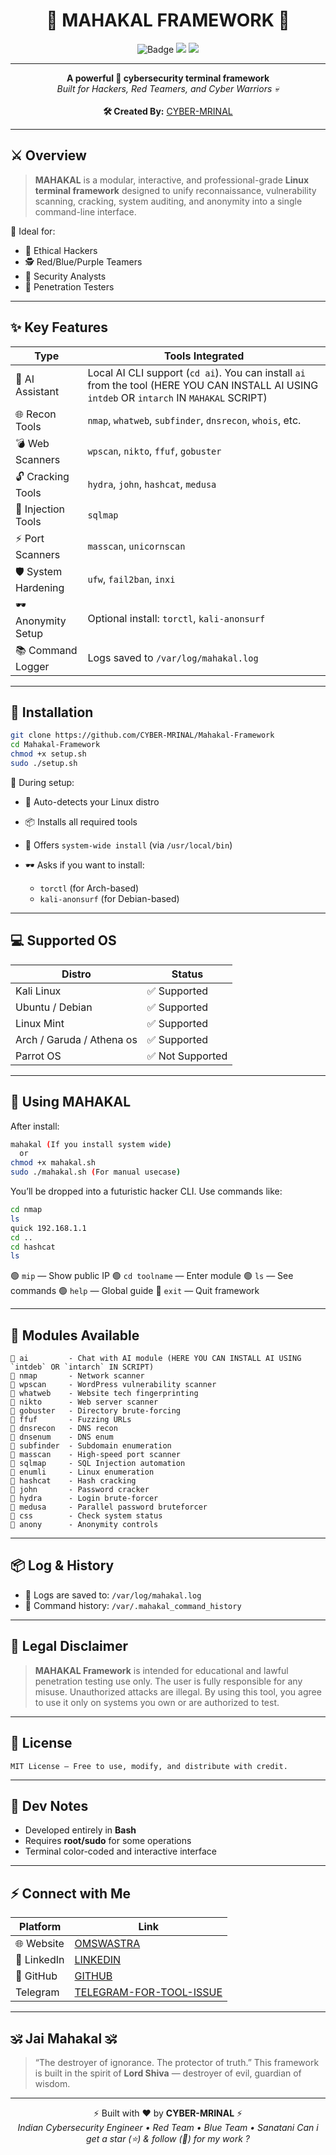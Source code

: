 <h1 align="center">🔱 MAHAKAL FRAMEWORK 🔱</h1>
<p align="center">
  <img src="https://img.shields.io/badge/MAHAKAL-Terminal%20Framework-red?style=for-the-badge&logo=gnubash" alt="Badge">
  <img src="https://img.shields.io/badge/Linux-Only-green?style=for-the-badge&logo=linux">
  <img src="https://img.shields.io/badge/Built%20With-Bash-blue?style=for-the-badge&logo=gnu">
</p>

---

<p align="center">
  <b>A powerful 🔐 cybersecurity terminal framework</b><br>
  <i>Built for Hackers, Red Teamers, and Cyber Warriors 💀</i><br><br>
  <b>🛠️ Created By:</b> <a href="https://github.com/Cyber-Mrinal">CYBER-MRINAL</a>
</p>

---

## ⚔️ Overview

> **MAHAKAL** is a modular, interactive, and professional-grade **Linux terminal framework** designed to unify reconnaissance, vulnerability scanning, cracking, system auditing, and anonymity into a single command-line interface.

🎯 Ideal for:
- 🧠 Ethical Hackers
- 🕵️ Red/Blue/Purple Teamers
- 🔬 Security Analysts
- 🧰 Penetration Testers

---

## ✨ Key Features

| Type              | Tools Integrated |
|-------------------|------------------|
| 🧠 AI Assistant    | Local AI CLI support (`cd ai`). You can install `ai` from the tool (HERE YOU CAN INSTALL AI USING `intdeb` OR `intarch` IN `MAHAKAL` SCRIPT) |
| 🌐 Recon Tools     | `nmap`, `whatweb`, `subfinder`, `dnsrecon`, `whois`, etc. |
| 💣 Web Scanners    | `wpscan`, `nikto`, `ffuf`, `gobuster` |
| 🔓 Cracking Tools  | `hydra`, `john`, `hashcat`, `medusa` |
| 🧪 Injection Tools | `sqlmap` |
| ⚡ Port Scanners   | `masscan`, `unicornscan` |
| 🛡️ System Hardening | `ufw`, `fail2ban`, `inxi` |
| 🕶️ Anonymity Setup | Optional install: `torctl`, `kali-anonsurf` |
| 📚 Command Logger | Logs saved to `/var/log/mahakal.log` |

---

## 🚀 Installation

```bash
git clone https://github.com/CYBER-MRINAL/Mahakal-Framework
cd Mahakal-Framework
chmod +x setup.sh
sudo ./setup.sh
````

🧩 During setup:

* 🧠 Auto-detects your Linux distro
* 📦 Installs all required tools
* 🔧 Offers `system-wide install` (via `/usr/local/bin`)
* 🕶️ Asks if you want to install:

  * `torctl` (for Arch-based)
  * `kali-anonsurf` (for Debian-based)

---

## 💻 Supported OS

| Distro          | Status          |
| --------------- | --------------- |
| Kali Linux      | ✅ Supported     |
| Ubuntu / Debian | ✅ Supported     |
| Linux Mint      | ✅ Supported     |
| Arch / Garuda / Athena os   | ✅ Supported     |
| Parrot OS       | ✅ Not Supported |

---

## 🧠 Using MAHAKAL

After install:

```bash
mahakal (If you install system wide)
  or
chmod +x mahakal.sh 
sudo ./mahakal.sh (For manual usecase)
```

You’ll be dropped into a futuristic hacker CLI. Use commands like:

```bash
cd nmap
ls
quick 192.168.1.1
cd ..
cd hashcat
ls
```

🟢 `mip` — Show public IP
🟢 `cd toolname` — Enter module
🟢 `ls` — See commands
🟢 `help` — Global guide
🔴 `exit` — Quit framework

---

## 📁 Modules Available

```shell
📁 ai         - Chat with AI module (HERE YOU CAN INSTALL AI USING `intdeb` OR `intarch` IN SCRIPT)
📁 nmap       - Network scanner
📁 wpscan     - WordPress vulnerability scanner
📁 whatweb    - Website tech fingerprinting
📁 nikto      - Web server scanner
📁 gobuster   - Directory brute-forcing
📁 ffuf       - Fuzzing URLs
📁 dnsrecon   - DNS recon
📁 dnsenum    - DNS enum
📁 subfinder  - Subdomain enumeration
📁 masscan    - High-speed port scanner
📁 sqlmap     - SQL Injection automation
📁 enumli     - Linux enumeration
📁 hashcat    - Hash cracking
📁 john       - Password cracker
📁 hydra      - Login brute-forcer
📁 medusa     - Parallel password bruteforcer
📁 css        - Check system status
📁 anony      - Anonymity controls
```

---

## 📦 Log & History

* 📁 Logs are saved to: `/var/log/mahakal.log`
* 📁 Command history: `/var/.mahakal_command_history`

---

## 🔐 Legal Disclaimer

> **MAHAKAL Framework** is intended for educational and lawful penetration testing use only.
> The user is fully responsible for any misuse. Unauthorized attacks are illegal.
> By using this tool, you agree to use it only on systems you own or are authorized to test.

---

## 📜 License

```text
MIT License — Free to use, modify, and distribute with credit.
```

---

## 🧠 Dev Notes

* Developed entirely in **Bash**
* Requires **root/sudo** for some operations
* Terminal color-coded and interactive interface

---

## ⚡ Connect with Me

| Platform    | Link                                                                         |
| ----------- | ---------------------------------------------------------------------------- |
| 🌐 Website  | [OMSWASTRA](https://cyber-mrinal.github.io/omswastra) |
| 💼 LinkedIn | [LINKEDIN](https://linkedin.com/in/CYBERMRINAL) |
| 🐙 GitHub   | [GITHUB](https://github.com/CYBER-MRINAL)                   |
|   Telegram  | [TELEGRAM-FOR-TOOL-ISSUE](https://github.com/cybermrinalgroup/3)  

---

## 🕉️ Jai Mahakal 🕉️

> “The destroyer of ignorance. The protector of truth.”
> This framework is built in the spirit of **Lord Shiva** — destroyer of evil, guardian of wisdom.

---

<p align="center">
  ⚡ Built with ❤️ by <b>CYBER-MRINAL</b> ⚡<br>
  <i>Indian Cybersecurity Engineer • Red Team • Blue Team • Sanatani</i>
  <i>Can i get a star (⭐) & follow (🔔) for my work ?</i>
</p>
